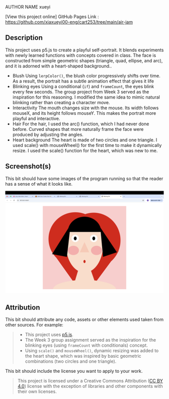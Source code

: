 
<title>Blishing Girl</title>
AUTHOR NAME xueyi

[View this project online] GitHub Pages Link : https://github.com/xiaxueyi00-eng/cart253/tree/main/air-jam

## Description
This project uses p5.js to create a playful self-portrait.
 It blends experiments with newly learned functions with concepts covered in class.
 The face is constructed from simple geometric shapes (triangle, quad, ellipse, and arc), and it is adorned with a heart-shaped background..  

-	Blush
Using `lerpColor()`, the blush color progressively shifts over time. As a result, the portrait has a subtle animation effect that gives it life
-	Blinking eyes
Using a conditional (`if`) and `frameCount`, the eyes blink every few seconds. The group project from Week 3 served as the inspiration for this reasoning. I modified the same idea to mimic natural blinking rather than creating a character move.  
-	Interactivity
The mouth changes size with the mouse. Its width follows mouseX, and its height follows mouseY. This makes the portrait more playful and interactive.
-	Hair
For the hair, I used the arc() function, which I had never done before.  Curved shapes that more naturally frame the face were produced by adjusting the angles.
-	Heart background
The heart is made of two circles and one triangle. I used scale() with mouseWheel() for the first time to make it dynamically resize.
I used the scale() function for the heart, which was new to me.
## Screenshot(s)

This bit should have some images of the program running so that the reader has a sense of what it looks like. 

![Self-portrait screenshot](./assets/images/portrait.png)

## Attribution

This bit should attribute any code, assets or other elements used taken from other sources. For example:

> - This project uses [p5.js](https://p5js.org).
> - The Week 3 group assignment served as the inspiration for the blinking eyes (using `frameCount` with conditionals) concept.  
> - Using `scale()` and `mouseWheel()`, dynamic resizing was added to the heart shape, which was inspired by basic geometric combinations (two circles and one triangle).  


This bit should include the license you want to apply to your work. 

> This project is licensed under a Creative Commons Attribution ([CC BY 4.0](https://creativecommons.org/licenses/by/4.0/deed.en)) license with the exception of libraries and other components with their own licenses.